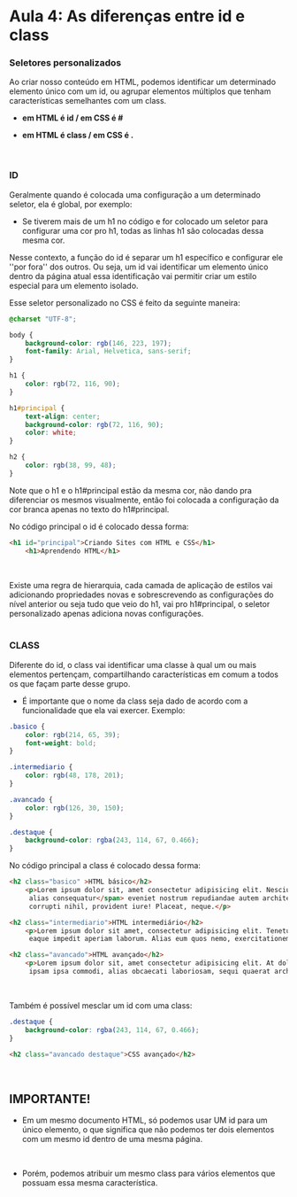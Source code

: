 # Aula 4: As diferenças entre id e class

### Seletores personalizados 

Ao criar nosso conteúdo em HTML, podemos identificar um determinado elemento único com um id, ou agrupar elementos múltiplos que tenham características semelhantes com um class. 

* <strong>em HTML é id / em CSS é #</strong> 

* <strong>em HTML é class / em CSS é .</strong>  
<br>

### ID
 
Geralmente quando é colocada uma configuração a um determinado seletor, ela é global, por exemplo:  
* Se tiverem mais de um h1 no código e for colocado um seletor para configurar uma cor pro h1, todas as linhas h1 são colocadas dessa mesma cor. 

Nesse contexto, a função do id é separar um h1 específico e configurar ele ''por fora'' dos outros. Ou seja, um id vai identificar um elemento único dentro da página atual essa identificação vai permitir criar um estilo especial para um elemento isolado. 
<br>

Esse seletor personalizado no CSS é feito da seguinte maneira: 
~~~css
@charset "UTF-8";

body {
    background-color: rgb(146, 223, 197);
    font-family: Arial, Helvetica, sans-serif;
}

h1 {
    color: rgb(72, 116, 90);
}

h1#principal {
    text-align: center;
    background-color: rgb(72, 116, 90);
    color: white;
}

h2 {
    color: rgb(38, 99, 48);
}
~~~
Note que o h1 e o h1#principal estão da mesma cor, não dando pra diferenciar os mesmos visualmente, então foi colocada a configuração da cor branca apenas no texto do h1#principal. 
<br>

No código principal o id é colocado dessa forma: 
~~~html
<h1 id="principal">Criando Sites com HTML e CSS</h1>
    <h1>Aprendendo HTML</h1>
~~~
<br>

Existe uma regra de hierarquia, cada camada de aplicação de estilos vai adicionando propriedades novas e sobrescrevendo as configurações do nível anterior ou seja tudo que veio do h1, vai pro h1#principal, o seletor personalizado apenas adiciona novas configurações.
<br>
<br>

### CLASS

Diferente do id, o class vai identificar uma classe à qual um ou mais elementos pertençam, compartilhando características em comum a todos os que façam parte desse grupo. 
<br>
* É importante que o nome da class seja dado de acordo com a funcionalidade que ela vai exercer. Exemplo:  
~~~css
.basico {
    color: rgb(214, 65, 39);
    font-weight: bold;
}

.intermediario {
    color: rgb(48, 178, 201);
}

.avancado {
    color: rgb(126, 30, 150);
}

.destaque {
    background-color: rgba(243, 114, 67, 0.466);
}
~~~
No código principal a class é colocado dessa forma: 
~~~html
<h2 class="basico" >HTML básico</h2>
    <p>Lorem ipsum dolor sit, amet consectetur adipisicing elit. Nesciunt perferendis praesentium <span class="basico">
     alias consequatur</span> eveniet nostrum repudiandae autem architecto assumenda accusamus dicta unde modi labore 
     corrupti nihil, provident iure! Placeat, neque.</p>

<h2 class="intermediario">HTML intermediário</h2>
    <p>Lorem ipsum dolor sit amet, consectetur adipisicing elit. Tenetur quo, sapiente similique ea repellat explicabo 
     eaque impedit aperiam laborum. Alias eum quos nemo, exercitationem ipsam sequi officia qui? Magni, consequatur!</p>

<h2 class="avancado">HTML avançado</h2>
    <p>Lorem ipsum dolor sit, amet consectetur adipisicing elit. At dolorum est molestias id? Dolor laudantium ullam 
     ipsam ipsa commodi, alias obcaecati laboriosam, sequi quaerat architecto recusandae omnis cum vero ex?</p>
~~~
<br>

Também é possível mesclar um id com uma class: 
~~~css
.destaque {
    background-color: rgba(243, 114, 67, 0.466);
}
~~~
~~~html
<h2 class="avancado destaque">CSS avançado</h2>
~~~
<br>

## IMPORTANTE! 

* Em um mesmo documento HTML, só podemos usar UM id para um único elemento, o que significa que não podemos ter dois elementos com um mesmo id dentro de uma mesma página.  
<br>

* Porém, podemos atribuir um mesmo class para vários elementos que possuam essa mesma característica. 

